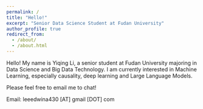 ```yaml
---
permalink: /
title: "Hello!"
excerpt: "Senior Data Science Student at Fudan University"
author_profile: true
redirect_from: 
  - /about/
  - /about.html
---
```


Hello! My name is Yiqing Li, a senior student at Fudan University majoring in Data Science and Big Data Technology. I am currently interested in Machine Learning, especially causality, deep learning and Large Language Models.

Please feel free to email me to chat!

Email: leeedwina430 [AT] gmail [DOT] com
